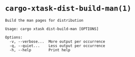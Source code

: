 # `cargo-xtask-dist-build-man(1)`

```test
Build the man pages for distribution

Usage: cargo xtask dist-build-man [OPTIONS]

Options:
  -v, --verbose...  More output per occurrence
  -q, --quiet...    Less output per occurrence
  -h, --help        Print help
```
